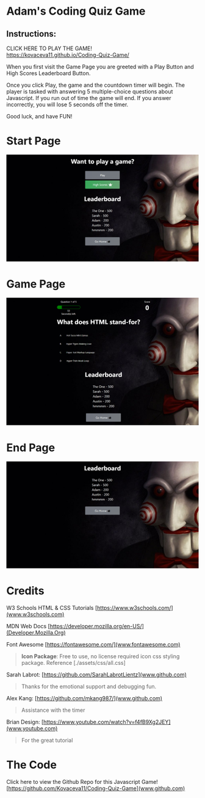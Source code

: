 # Adam's Coding Quiz Game

## Instructions:

CLICK HERE TO PLAY THE GAME!  
https://kovaceva11.github.io/Coding-Quiz-Game/



When you first visit the Game Page you are greeted with a Play Button and High Scores Leaderboard Button.

Once you click Play, the game and the countdown timer will begin. The player is tasked with answering 5 multiple-choice questions about Javascript. If you run out of time the game will end. If you answer incorrectly, you will lose 5 seconds off the timer. 

Good luck, and have FUN!

# Start Page
![The code quiz game screen](./assets/images/Homepage.png)

# Game Page
![The code quiz game screen](./assets/images/Gamepage.png)

# End Page
![The code quiz game screen](./assets/images/highscorepage.png)


# Credits

W3 Schools HTML & CSS Tutorials [https://www.w3schools.com/](www.w3schools.com)

MDN Web Docs [https://developer.mozilla.org/en-US/](Developer.Mozilla.Org)

Font Awesome [https://fontawesome.com/](www.fontawesome.com)
> **Icon Package**: Free to use, no license required icon css styling package. Reference [./assets/css/all.css]

Sarah Labrot: [https://github.com/SarahLabrotLientz](www.github.com)
>Thanks for the emotional support and debugging fun.

Alex Kang: [https://github.com/mkang987/](www.github.com)
>Assistance with the timer

Brian Design: [https://www.youtube.com/watch?v=f4fB9Xg2JEY](www.youtube.com)
>For the great tutorial

# The Code
Click here to view the Github Repo for this Javascript Game! 
[https://github.com/Kovaceva11/Coding-Quiz-Game](www.github.com)
